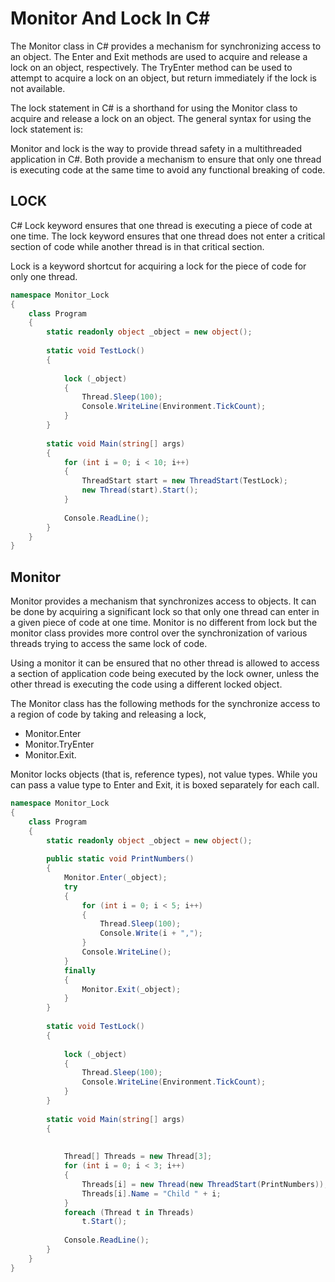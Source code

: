 # Monitor And Lock In C#

The Monitor class in C# provides a mechanism for synchronizing access to an object. The Enter and Exit methods are used to acquire and release a lock on an object, respectively. The TryEnter method can be used to attempt to acquire a lock on an object, but return immediately if the lock is not available.

The lock statement in C# is a shorthand for using the Monitor class to acquire and release a lock on an object. The general syntax for using the lock statement is:

Monitor and lock is the way to provide thread safety in a multithreaded application in C#. Both provide a mechanism to ensure that only one thread is executing code at the same time to avoid any functional breaking of code.

## LOCK

C# Lock keyword ensures that one thread is executing a piece of code at one time. The lock keyword ensures that one thread does not enter a critical section of code while another thread is in that critical section.

Lock is a keyword shortcut for acquiring a lock for the piece of code for only one thread.

``` C#
namespace Monitor_Lock  
{  
    class Program  
    {  
        static readonly object _object = new object();  
  
        static void TestLock()  
        {  
              
            lock (_object)  
            {  
                Thread.Sleep(100);  
                Console.WriteLine(Environment.TickCount);  
            }  
        }  
  
        static void Main(string[] args)      
        {  
            for (int i = 0; i < 10; i++)  
            {  
                ThreadStart start = new ThreadStart(TestLock);  
                new Thread(start).Start();  
            }  
  
            Console.ReadLine();  
        }  
    }  
}  
```

## Monitor

Monitor provides a mechanism that synchronizes access to objects. It can be done by acquiring a significant lock so that only one thread can enter in a given piece of code at one time. Monitor is no different from lock but the monitor class provides more control over the synchronization of various threads trying to access the same lock of code.

Using a monitor it can be ensured that no other thread is allowed to access a section of application code being executed by the lock owner, unless the other thread is executing the code using a different locked object.

The Monitor class has the following methods for the synchronize access to a region of code by taking and releasing a lock,
- Monitor.Enter 
- Monitor.TryEnter
- Monitor.Exit.

Monitor locks objects (that is, reference types), not value types. While you can pass a value type to Enter and Exit, it is boxed separately for each call.

``` C#
namespace Monitor_Lock  
{  
    class Program  
    {  
        static readonly object _object = new object();  
  
        public static void PrintNumbers()  
        {  
            Monitor.Enter(_object);  
            try  
            {  
                for (int i = 0; i < 5; i++)  
                {  
                    Thread.Sleep(100);  
                    Console.Write(i + ",");  
                }  
                Console.WriteLine();  
            }  
            finally  
            {  
                Monitor.Exit(_object);  
            }  
        }  
  
        static void TestLock()  
        {  
              
            lock (_object)  
            {  
                Thread.Sleep(100);  
                Console.WriteLine(Environment.TickCount);  
            }  
        }  
  
        static void Main(string[] args)      
        {  
  
              
            Thread[] Threads = new Thread[3];  
            for (int i = 0; i < 3; i++)  
            {  
                Threads[i] = new Thread(new ThreadStart(PrintNumbers));  
                Threads[i].Name = "Child " + i;  
            }  
            foreach (Thread t in Threads)  
                t.Start();  
  
            Console.ReadLine();  
        }  
    }  
} 
```
